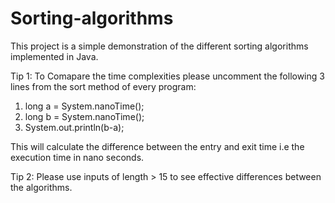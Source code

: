 # Sorting-algorithms

This project is a simple demonstration of the different sorting algorithms implemented in Java.

Tip 1:
To Comapare the time complexities please uncomment the following 3 lines from the sort method of every program:

1) long a = System.nanoTime();
2) long b = System.nanoTime();
3) System.out.println(b-a);

This will calculate the difference between the entry and exit time i.e the execution time in nano seconds.

Tip 2:
Please use inputs of length > 15 to see effective differences between the algorithms.
